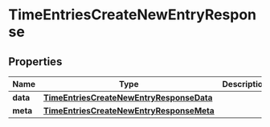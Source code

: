 

# TimeEntriesCreateNewEntryResponse


## Properties

| Name | Type | Description | Notes |
|------------ | ------------- | ------------- | -------------|
|**data** | [**TimeEntriesCreateNewEntryResponseData**](TimeEntriesCreateNewEntryResponseData.md) |  |  [optional] |
|**meta** | [**TimeEntriesCreateNewEntryResponseMeta**](TimeEntriesCreateNewEntryResponseMeta.md) |  |  [optional] |



